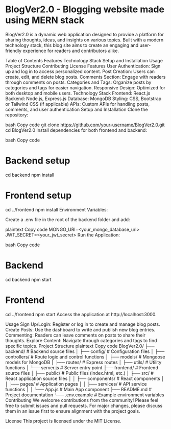# BlogVer2.0 - Blogging website made using MERN stack
BlogVer2.0 is a dynamic web application designed to provide a platform for sharing thoughts, ideas, and insights on various topics. Built with a modern technology stack, this blog site aims to create an engaging and user-friendly experience for readers and contributors alike.

Table of Contents
Features
Technology Stack
Setup and Installation
Usage
Project Structure
Contributing
License
Features
User Authentication: Sign up and log in to access personalized content.
Post Creation: Users can create, edit, and delete blog posts.
Comments Section: Engage with readers through comments on posts.
Categories and Tags: Organize posts by categories and tags for easier navigation.
Responsive Design: Optimized for both desktop and mobile users.
Technology Stack
Frontend: React.js
Backend: Node.js, Express.js
Database: MongoDB
Styling: CSS, Bootstrap or Tailwind CSS (if applicable)
APIs: Custom APIs for handling posts, comments, and user authentication
Setup and Installation
Clone the repository:

bash
Copy code
git clone https://github.com/your-username/BlogVer2.0.git
cd BlogVer2.0
Install dependencies for both frontend and backend:

bash
Copy code
# Backend setup
cd backend
npm install

# Frontend setup
cd ../frontend
npm install
Environment Variables:

Create a .env file in the root of the backend folder and add:

plaintext
Copy code
MONGO_URI=<your_mongo_database_uri>
JWT_SECRET=<your_jwt_secret>
Run the Application:

bash
Copy code
# Backend
cd backend
npm start

# Frontend
cd ../frontend
npm start
Access the application at http://localhost:3000.

Usage
Sign Up/Login: Register or log in to create and manage blog posts.
Create Posts: Use the dashboard to write and publish new blog entries.
Commenting: Readers can leave comments on posts to share their thoughts.
Explore Content: Navigate through categories and tags to find specific topics.
Project Structure
plaintext
Copy code
BlogVer2.0/
├── backend/                # Backend source files
│   ├── config/             # Configuration files
│   ├── controllers/        # Route logic and control functions
│   ├── models/             # Mongoose models for MongoDB
│   ├── routes/             # Express routes
│   ├── utils/              # Utility functions
│   └── server.js           # Server entry point
├── frontend/               # Frontend source files
│   ├── public/             # Public files (index.html, etc.)
│   ├── src/                # React application source files
│   │   ├── components/     # React components
│   │   ├── pages/          # Application pages
│   │   ├── services/       # API service functions
│   │   └── App.js          # Main App component
├── README.md               # Project documentation
└── .env.example            # Example environment variables
Contributing
We welcome contributions from the community! Please feel free to submit issues and pull requests. For major changes, please discuss them in an issue first to ensure alignment with the project goals.

License
This project is licensed under the MIT License.

